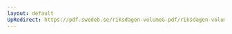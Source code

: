 ```yaml
---
layout: default
UpRedirect: https://pdf.swedeb.se/riksdagen-volumeG-pdf/riksdagen-volumeG-pdf/data/200102/reg_200102/reg_200102_0206.pdf
---
```

